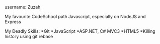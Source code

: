 username: Zuzah

My favourite CodeSchool path Javascript, especially on NodeJS and Express 

My Deadly Skills:
*Git
*JavaScript
*ASP.NET, C# MVC3
*HTML5
*Killing history using git rebase
